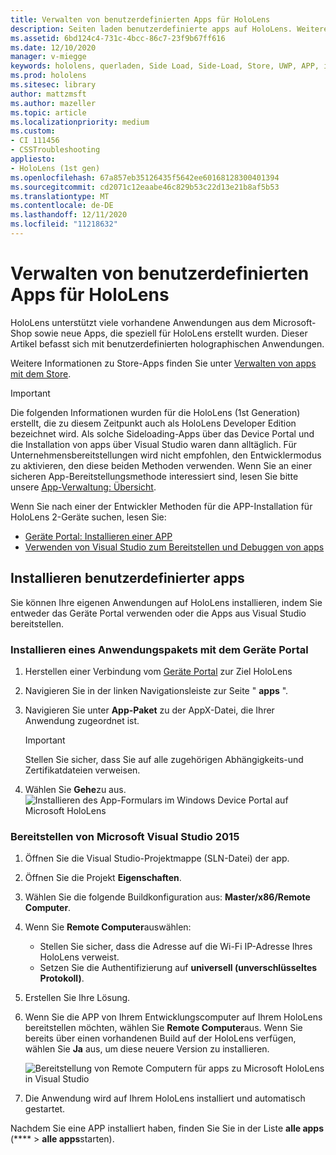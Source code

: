 ```yaml
---
title: Verwalten von benutzerdefinierten Apps für HoloLens
description: Seiten laden benutzerdefinierte apps auf HoloLens. Weitere Informationen zum Installieren und Deinstallieren von holographischen apps.
ms.assetid: 6bd124c4-731c-4bcc-86c7-23f9b67ff616
ms.date: 12/10/2020
manager: v-miegge
keywords: hololens, querladen, Side Load, Side-Load, Store, UWP, APP, install
ms.prod: hololens
ms.sitesec: library
author: mattzmsft
ms.author: mazeller
ms.topic: article
ms.localizationpriority: medium
ms.custom:
- CI 111456
- CSSTroubleshooting
appliesto:
- HoloLens (1st gen)
ms.openlocfilehash: 67a857eb35126435f5642ee60168128300401394
ms.sourcegitcommit: cd2071c12eaabe46c829b53c22d13e21b8af5b53
ms.translationtype: MT
ms.contentlocale: de-DE
ms.lasthandoff: 12/11/2020
ms.locfileid: "11218632"
---
```

# Verwalten von benutzerdefinierten Apps für HoloLens

HoloLens unterstützt viele vorhandene Anwendungen aus dem Microsoft-Shop sowie neue Apps, die speziell für HoloLens erstellt wurden. Dieser Artikel befasst sich mit benutzerdefinierten holographischen Anwendungen.  

Weitere Informationen zu Store-Apps finden Sie unter [Verwalten von apps mit dem Store](holographic-store-apps.md).

> [!IMPORTANT]
> Die folgenden Informationen wurden für die HoloLens (1st Generation) erstellt, die zu diesem Zeitpunkt auch als HoloLens Developer Edition bezeichnet wird. Als solche Sideloading-Apps über das Device Portal und die Installation von apps über Visual Studio waren dann alltäglich. Für Unternehmensbereitstellungen wird nicht empfohlen, den Entwicklermodus zu aktivieren, den diese beiden Methoden verwenden. Wenn Sie an einer sicheren App-Bereitstellungsmethode interessiert sind, lesen Sie bitte unsere [App-Verwaltung: Übersicht](app-deploy-overview.md).
>
> Wenn Sie nach einer der Entwickler Methoden für die APP-Installation für HoloLens 2-Geräte suchen, lesen Sie:
> - [Geräte Portal: Installieren einer APP](https://docs.microsoft.com/windows/mixed-reality/develop/platform-capabilities-and-apis/using-the-windows-device-portal#installing-an-app)
> - [Verwenden von Visual Studio zum Bereitstellen und Debuggen von apps](https://docs.microsoft.com/windows/mixed-reality/develop/platform-capabilities-and-apis/using-visual-studio)

## Installieren benutzerdefinierter apps

Sie können Ihre eigenen Anwendungen auf HoloLens installieren, indem Sie entweder das Geräte Portal verwenden oder die Apps aus Visual Studio bereitstellen.

### Installieren eines Anwendungspakets mit dem Geräte Portal

1. Herstellen einer Verbindung vom [Geräte Portal](https://docs.microsoft.com/windows/mixed-reality/using-the-windows-device-portal) zur Ziel HoloLens
1. Navigieren Sie in der linken Navigationsleiste zur Seite " **apps** ".
1. Navigieren Sie unter **App-Paket** zu der AppX-Datei, die Ihrer Anwendung zugeordnet ist.
   > [!IMPORTANT]
   > Stellen Sie sicher, dass Sie auf alle zugehörigen Abhängigkeits-und Zertifikatdateien verweisen.

1. Wählen Sie **Gehe**zu aus.
   ![Installieren des App-Formulars im Windows Device Portal auf Microsoft HoloLens](images/deviceportal-appmanager.jpg)

### Bereitstellen von Microsoft Visual Studio 2015

1. Öffnen Sie die Visual Studio-Projektmappe (SLN-Datei) der app.
1. Öffnen Sie die Projekt **Eigenschaften**.
1. Wählen Sie die folgende Buildkonfiguration aus: **Master/x86/Remote Computer**.
1. Wenn Sie **Remote Computer**auswählen:
   - Stellen Sie sicher, dass die Adresse auf die Wi-Fi IP-Adresse Ihres HoloLens verweist.
   - Setzen Sie die Authentifizierung auf **universell (unverschlüsseltes Protokoll)**.
1. Erstellen Sie Ihre Lösung.
1. Wenn Sie die APP von Ihrem Entwicklungscomputer auf Ihrem HoloLens bereitstellen möchten, wählen Sie **Remote Computer**aus. Wenn Sie bereits über einen vorhandenen Build auf der HoloLens verfügen, wählen Sie **Ja** aus, um diese neuere Version zu installieren.  

   ![Bereitstellung von Remote Computern für apps zu Microsoft HoloLens in Visual Studio](images/vs2015-remotedeployment.jpg)  
1. Die Anwendung wird auf Ihrem HoloLens installiert und automatisch gestartet.

Nachdem Sie eine APP installiert haben, finden Sie Sie in der Liste **alle apps** (****  >  **alle apps**starten).
